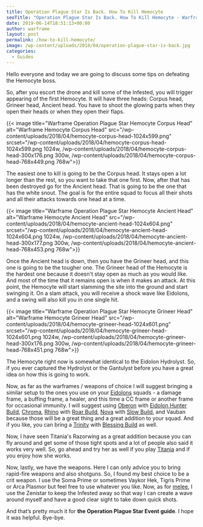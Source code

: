 ```yaml
---
title: Operation Plague Star Is Back. How To Kill Hemocyte
seoTitle: "Operation Plague Star Is Back. How To Kill Hemocyte - Warframe Blog"
date: 2019-06-14T18:51:13+00:00
author: warframe
layout: post
permalink: /how-to-kill-hemocyte/
image: /wp-content/uploads/2018/04/operation-plague-star-is-back.jpg
categories:
  - Guides
---
```

Hello everyone and today we are going to discuss some tips on defeating the Hemocyte boss.<!--more-->

So, after you escort the drone and kill some of the Infested, you will trigger appearing of the first Hemocyte. It will have three heads: Corpus head, Grineer head, Ancient head. You have to shoot the glowing parts when they open their heads or when they open their flaps.

{{< image title="Warframe Operation Plague Star Hemocyte Corpus Head" alt="Warframe Hemocyte Corpus Head" src="/wp-content/uploads/2018/04/hemocyte-corpus-head-1024x599.png" srcset="/wp-content/uploads/2018/04/hemocyte-corpus-head-1024x599.png 1024w, /wp-content/uploads/2018/04/hemocyte-corpus-head-300x176.png 300w, /wp-content/uploads/2018/04/hemocyte-corpus-head-768x449.png 768w">}}

The easiest one to kill is going to be the Corpus head. It stays open a lot longer than the rest, so you want to take that one first. Now, after that has been destroyed go for the Ancient head. That is going to be the one that has the white snout. The goal is for the entire squad to focus all their shots and all their attacks towards one head at a time.

{{< image title="Warframe Operation Plague Star Hemocyte Ancient Head" alt="Warframe Hemocyte Ancient Head" src="/wp-content/uploads/2018/04/hemocyte-ancient-head-1024x604.png" srcset="/wp-content/uploads/2018/04/hemocyte-ancient-head-1024x604.png 1024w, /wp-content/uploads/2018/04/hemocyte-ancient-head-300x177.png 300w, /wp-content/uploads/2018/04/hemocyte-ancient-head-768x453.png 768w">}}

Once the Ancient head is down, then you have the Grineer head, and this one is going to be the tougher one. The Grineer head of the Hemocyte is the hardest one because it doesn't stay open as much as you would like. And most of the time that it remains open is when it makes an attack. At this point, the Hemocyte will start slamming the site into the ground and start swinging it. On a slam attack, you will receive a shock wave like Eidolons, and a swing will also kill you in one single hit.

{{< image title="Warframe Operation Plague Star Hemocyte Grineer Head" alt="Warframe Hemocyte Grineer Head" src="/wp-content/uploads/2018/04/hemocyte-grineer-head-1024x601.png" srcset="/wp-content/uploads/2018/04/hemocyte-grineer-head-1024x601.png 1024w, /wp-content/uploads/2018/04/hemocyte-grineer-head-300x176.png 300w, /wp-content/uploads/2018/04/hemocyte-grineer-head-768x451.png 768w">}}

The Hemocyte right now is somewhat identical to the Eidolon Hydrolyst. So, if you ever captured the Hydrolyst or the Gantulyst before you have a great idea on how this is going to work.

Now, as far as the warframes / weapons of choice I will suggest bringing a similar setup to the ones you use on your [Eidolons](/spawn-defeat-gantulyst-hydrolyst/) squads - a damage frame, a buffing frame, a healer, and this time a CC frame or another frame for occasional immunity. I will suggest using [Oberon](/warframes/oberon/ "Warframe Oberon") with [Eidolon Hunter Build](/oberon-eidolon-hunter-build/ "Warframe Oberon Eidolon Hunter Build"), [Chroma](/warframes/chroma/ "Warframe Chroma"), [Rhino](/warframes/rhino/ "Warframe Rhino") with [Roar Build](/rhino-roar-build/ "Rhino Roar Build"), [Nova](/warframes/nova/ "Warframe Nova") with [Slow Build](/nova-slow-build/ "Nova Slow Build"), and Vauban because those will be a great thing and a great addition to your squad. And if you like, you can bring a [Trinity](/warframes/trinity/) with [Blessing Build](/trinity-blessing-build/ "Trinity Blessing Build") as well.

Now, I have seen Titania's Razorwing as a great addition because you can fly around and get some of those tight spots and a lot of people also said it works very well. So, go ahead and try her as well if you play [Titania](/warframes/titania/ "Warframe Titania") and if you enjoy how she works.

Now, lastly, we have the weapons. Here I can only advice you to bring rapid-fire weapons and also shotguns. So, I found my best choice to be a crit weapon. I use the Soma Prime or sometimes Vaykor Hek, Tigris Prime or Arca Plasmor but feel free to use whatever you like. Now, as for [melee](/melee-weapons/ "Melee Weapons in Warframe"), I use the Zenistar to keep the Infested away so that way I can create a wave around myself and have a good clear sight to take down quick shots.

And that’s pretty much it for **the Operation Plague Star Event guide**. I hope it was helpful. Bye-bye.
